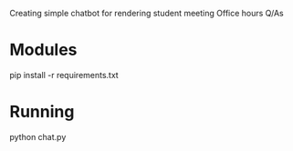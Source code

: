 Creating simple chatbot for rendering student meeting Office hours Q/As

# Modules

pip install -r requirements.txt

# Running

python chat.py
